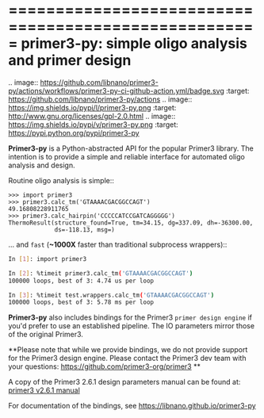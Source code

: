 =====================================================
 primer3-py: simple oligo analysis and primer design
=====================================================

.. image:: https://github.com/libnano/primer3-py/actions/workflows/primer3-py-ci-github-action.yml/badge.svg
  :target: https://github.com/libnano/primer3-py/actions
.. image:: https://img.shields.io/pypi/l/primer3-py.png
  :target: http://www.gnu.org/licenses/gpl-2.0.html
.. image:: https://img.shields.io/pypi/v/primer3-py.png
  :target: https://pypi.python.org/pypi/primer3-py


**Primer3-py** is a Python-abstracted API for the popular Primer3 library. The
intention is to provide a simple and reliable interface for automated oligo
analysis and design.

Routine oligo analysis is simple::

    >>> import primer3
    >>> primer3.calc_tm('GTAAAACGACGGCCAGT')
    49.16808228911765
    >>> primer3.calc_hairpin('CCCCCATCCGATCAGGGGG')
    ThermoResult(structure_found=True, tm=34.15, dg=337.09, dh=-36300.00,
                 ds=-118.13, msg=)

... and `fast` (**~1000X** faster than traditional subprocess wrappers)::

```bash
In [1]: import primer3

In [2]: %timeit primer3.calc_tm('GTAAAACGACGGCCAGT')
100000 loops, best of 3: 4.74 us per loop

In [3]: %timeit test.wrappers.calc_tm('GTAAAACGACGGCCAGT')
100000 loops, best of 3: 5.78 ms per loop
```

**Primer3-py** also includes bindings for the Primer3 `primer design engine`
if you'd prefer to use an established pipeline. The IO parameters mirror those
of the original Primer3.

**Please note that while we provide bindings, we do not provide support for
the Primer3 design engine. Please contact the Primer3 dev team with your
questions: https://github.com/primer3-org/primer3 **

A copy of the Primer3 2.6.1 design parameters manual can be found at:
[primer3 v2.6.1 manual](https://htmlpreview.github.io/?https://github.com/primer3-org/primer3/blob/v2.6.1/src/primer3_manual.htm)

For documentation of the bindings, see https://libnano.github.io/primer3-py
